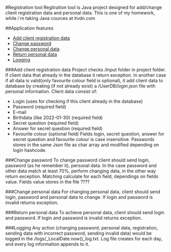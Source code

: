 #Registration tool
  Regitration tool is Java project designed for add/change client registration data and personal data.
  This is one of my homework, while i`m taking Java cources at itvdn.com

##Application features
- [Add client registration data](#add-client-registration-data)
- [Change password](#change-password)
- [Change personal data](#change-personal-data)
- [Return personal data](#return-personal-data)
- [Logging](#logging)

###Add client registration data
Project checks /Input folder in project folder. If client data that already in the database it return exception.
In another case if all data is valid(only favourite colour field is optional), it add client data to database by creating (if not already exist) a /UserDB/_login_.json file with personal information.
Client data consist of:
- Login (uses for checking if this client already in the database)
- Password (required field)
- E-mail
- Birthdata (like 2022-01-30) (required field)
- Secret question (required field)
- Answer for secret question (required field)
- Favourite colour (optional field)
  Fields login, secret question, answer for secret question and favourite colour is case insensitive.
  Passwords stores in the same Json file as char array and modified depending on login hashcode.

###Change password
To change password client should send login, password (as he remember it), personal data. In the case password and other data match at least 70%, perform changing data, in the other way return exception.
Matching calculate for each field, dependings on fields value. Fields value stores in the file ????

###Change personal data
For changing personal data, client should send login, password and personal data to change. If login and password is invalid returns exception.

###Return personal data
To achieve personal data, client should send login and password. If login and password is invalid returns exception.

###Logging
Any action (changing password, personal data, registration, sending data with incorrect password, sending invalid data) would be logged in the /logs/_LocalDate.now()_log.txt.
Log file creates for each day, and every log information appends to it.

